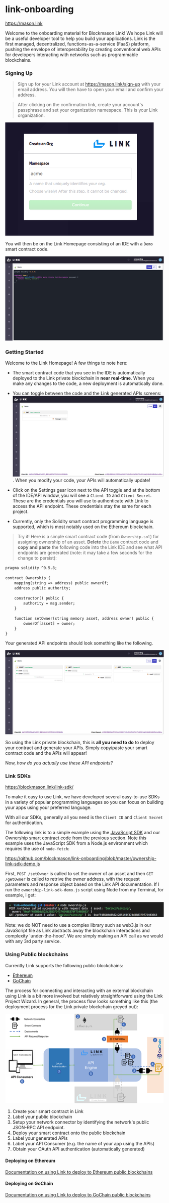 # link-onboarding
https://mason.link

Welcome to the onboarding material for Blockmason Link! We hope Link will be a useful developer tool to help you build your applications. Link is the first managed, decentralized, functions-as-a-service (FaaS) platform, pushing the envelope of interoperability by creating conventional web APIs for developers interacting with networks such as programmable blockchains.

### Signing Up

> Sign up for your Link account at https://mason.link/sign-up with your email address. You will then have to open your email and confirm your address.  

> After clicking on the confirmation link, create your account's passphrase and set your organization namespace. This is your Link organization.

![Set Organization Name](images/set_org.png)

You will then be on the Link Homepage consisting of an IDE with a `Demo` smart contract code. 

![Link Homepage IDE](images/link_home_ide.png)

### Getting Started
Welcome to the Link Homepage! A few things to note here:

* The smart contract code that you see in the IDE is automatically deployed to the Link private blockchain in **near real-time**. When you make any changes to the code, a new deployment is automatically done.

* You can toggle between the code and the Link generated APIs screens:
![Link Homepage API](images/link_home_api.png). When you modify your code, your APIs will automatically update!

* Click on the Settings gear icon next to the API toggle and at the bottom of the IDE/API window, you will see a `Client ID` and `Client Secret`. These are the credentials you will use to authenticate with Link to access the API endpoint. These credentials stay the same for each project. 

* Currently, only the Solidity smart contract programming language is supported, which is most notably used on the Ethereum blockchain.

> Try it! Here is a simple smart contract code (from `Ownership.sol`) for assigning ownership of an asset. **Delete** the `Demo` contract code and **copy and paste** the following code into the Link IDE and see what API endpoints are generated (note: it may take a few seconds for the change to persist):
```
pragma solidity ^0.5.8;

contract Ownership {
    mapping(string => address) public ownerOf;
    address public authority;
    
    constructor() public {
        authority = msg.sender;
    }
    
    function setOwner(string memory asset, address owner) public {
        ownerOf[asset] = owner;
    }
}
```
Your generated API endpoints should look something like the following.

![Link Ownership APIs](images/link_ownership_apis.png)

So using the Link private blockchain, this is **all you need to do** to deploy your contract and generate your APIs. Simply copy/paste your smart contract code and the APIs will appear!

Now, *how do you actually use these API endpoints?*

### Link SDKs
https://blockmason.link/link-sdk/

To make it easy to use Link, we have developed several easy-to-use SDKs in a variety of popular programming languages so you can focus on building your apps using your preferred language. 

With all our SDKs, generally all you need is the `Client ID` and `Client Secret` for authentication.

The following link is to a simple example using the [JavaScript SDK](https://github.com/blockmason/link-sdk.js "Link JavaScript SDK") and our Ownership smart contract code from the previous section. Note this example uses the JavaScript SDK from a Node.js environment which requires the use of `node-fetch`: 

https://github.com/blockmason/link-onboarding/blob/master/ownership-link-sdk-demo.js

First, `POST /setOwner` is called to set the owner of an asset and then `GET /getOwner` is called to retrive the owner address, with the request parameters and response object based on the Link API documentation. If I run the `ownership-link-sdk-demo.js` script using Node from my Terminal, for example, I get:

![Ownership Script Example](images/ownership_script_example.png)

Note: we do NOT need to use a complex library such as web3.js in our JavaScript file as Link abstracts away the blockchain interactions and complexity 'under-the-hood'. We are simply making an API call as we would with any 3rd party service.

### Using Public blockchains

Currently Link supports the following public blockchains: 
* [Ethereum](https://www.ethereum.org/)
* [GoChain](https://gochain.io/) 

The process for connecting and interacting with an external blockchain using Link is a bit more involved but relatively straightforward using the Link Project Wizard. In general, the process flow looks something like this (the deployment process for the Link private blockchain greyed out):

![Link public blockchain setup flow](images/Link_public_blockchain_flow.png)

1. Create your smart contract in Link
2. Label your public blockchain
3. Setup your network connector by identifying the network's public JSON-RPC API endpoint. 
4. Deploy your smart contract onto the public blockchain
5. Label your generated APIs
6. Label your API Consumer (e.g. the name of your app using the APIs)
7. Obtain your OAuth API authentication (automatically generated)

#### Deploying on Ethereum
[Documentation on using Link to deploy to Ethereum public blockchains](https://github.com/blockmason/link-onboarding/blob/master/Ethereum.md)


#### Deploying on GoChain
[Documentation on using Link to deploy to GoChain public blockchains](https://github.com/blockmason/link-onboarding/blob/master/GoChain.md)

